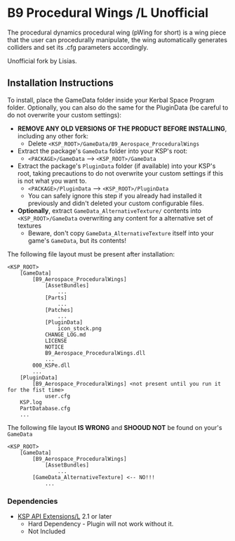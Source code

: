 # B9 Procedural Wings /L Unofficial

The procedural dynamics procedural wing (pWing for short) is a wing piece that the user can procedurally manipulate, the wing automatically generates colliders and set its .cfg parameters accordingly.

Unofficial fork by Lisias.


## Installation Instructions

To install, place the GameData folder inside your Kerbal Space Program folder. Optionally, you can also do the same for the PluginData (be careful to do not overwrite your custom settings):

* **REMOVE ANY OLD VERSIONS OF THE PRODUCT BEFORE INSTALLING**, including any other fork:
	+ Delete `<KSP_ROOT>/GameData/B9_Aerospace_ProceduralWings`
* Extract the package's `GameData` folder into your KSP's root:
	+ `<PACKAGE>/GameData` --> `<KSP_ROOT>/GameData`
* Extract the package's `PluginData` folder (if available) into your KSP's root, taking precautions to do not overwrite your custom settings if this is not what you want to.
	+ `<PACKAGE>/PluginData` --> `<KSP_ROOT>/PluginData`
	+ You can safely ignore this step if you already had installed it previously and didn't deleted your custom configurable files.
* **Optionally**, extract `GameData_AlternativeTexture/` contents into `<KSP_ROOT>/GameData` overwriting any content for a alternative set of textures	
	+ Beware, don't copy `GameData_AlternativeTexture` itself into your game's `GameData`, but its contents!

The following file layout must be present after installation:

```
<KSP_ROOT>
	[GameData]
		[B9_Aerospace_ProceduralWings]
			[AssetBundles]
				...
			[Parts]
				...
			[Patches]
				...
			[PluginData]
				icon_stock.png
			CHANGE_LOG.md
			LICENSE
			NOTICE
			B9_Aerospace_ProceduralWings.dll
			...
		000_KSPe.dll
		...
	[PluginData]
		[B9_Aerospace_ProceduralWings] <not present until you run it for the fist time>
			user.cfg 
	KSP.log
	PartDatabase.cfg
	...
```

The following file layout **IS WRONG** and **SHOOUD NOT** be found on your's `GameData`

```
<KSP_ROOT>
	[GameData]
		[B9_Aerospace_ProceduralWings]
			[AssetBundles]
				...
		[GameData_AlternativeTexture] <-- NO!!! 
			...
```

### Dependencies

* [KSP API Extensions/L](https://github.com/net-lisias-ksp/KSPAPIExtensions) 2.1 or later
	+ Hard Dependency - Plugin will not work without it.
	+ Not Included

